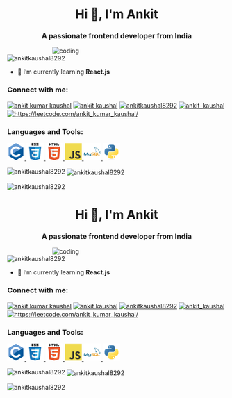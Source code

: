 <h1 align="center">Hi 👋, I'm Ankit</h1>
<h3 align="center">A passionate frontend developer from India</h3>
<img align="Right" alt="coding" width="400" src="https://user-images.githubusercontent.com/55389276/140866485-8fb1c876-9a8f-4d6a-98dc-08c4981eaf70.gif">
<p align="left"> <img src="https://komarev.com/ghpvc/?username=ankitkaushal8292&label=Profile%20views&color=0e75b6&style=flat" alt="ankitkaushal8292" /> </p>

- 🌱 I’m currently learning **React.js**

<h3 align="left">Connect with me:</h3>
<p align="left">
<a href="https://linkedin.com/in/ankit kumar kaushal" target="blank"><img align="center" src="https://raw.githubusercontent.com/rahuldkjain/github-profile-readme-generator/master/src/images/icons/Social/linked-in-alt.svg" alt="ankit kumar kaushal" height="30" width="40" /></a>
<a href="https://fb.com/ankit kaushal" target="blank"><img align="center" src="https://raw.githubusercontent.com/rahuldkjain/github-profile-readme-generator/master/src/images/icons/Social/facebook.svg" alt="ankit kaushal" height="30" width="40" /></a>
<a href="https://instagram.com/ankitkaushal8292" target="blank"><img align="center" src="https://raw.githubusercontent.com/rahuldkjain/github-profile-readme-generator/master/src/images/icons/Social/instagram.svg" alt="ankitkaushal8292" height="30" width="40" /></a>
<a href="https://www.codechef.com/users/ankit_kaushal" target="blank"><img align="center" src="https://cdn.jsdelivr.net/npm/simple-icons@3.1.0/icons/codechef.svg" alt="ankit_kaushal" height="30" width="40" /></a>
<a href="https://www.leetcode.com/https://leetcode.com/ankit_kumar_kaushal/" target="blank"><img align="center" src="https://raw.githubusercontent.com/rahuldkjain/github-profile-readme-generator/master/src/images/icons/Social/leet-code.svg" alt="https://leetcode.com/ankit_kumar_kaushal/" height="30" width="40" /></a>
</p>

<h3 align="left">Languages and Tools:</h3>
<p align="left"> <a href="https://www.cprogramming.com/" target="_blank" rel="noreferrer"> <img src="https://raw.githubusercontent.com/devicons/devicon/master/icons/c/c-original.svg" alt="c" width="40" height="40"/> </a> <a href="https://www.w3schools.com/css/" target="_blank" rel="noreferrer"> <img src="https://raw.githubusercontent.com/devicons/devicon/master/icons/css3/css3-original-wordmark.svg" alt="css3" width="40" height="40"/> </a> <a href="https://www.w3.org/html/" target="_blank" rel="noreferrer"> <img src="https://raw.githubusercontent.com/devicons/devicon/master/icons/html5/html5-original-wordmark.svg" alt="html5" width="40" height="40"/> </a> <a href="https://developer.mozilla.org/en-US/docs/Web/JavaScript" target="_blank" rel="noreferrer"> <img src="https://raw.githubusercontent.com/devicons/devicon/master/icons/javascript/javascript-original.svg" alt="javascript" width="40" height="40"/> </a> <a href="https://www.mysql.com/" target="_blank" rel="noreferrer"> <img src="https://raw.githubusercontent.com/devicons/devicon/master/icons/mysql/mysql-original-wordmark.svg" alt="mysql" width="40" height="40"/> </a> <a href="https://www.python.org" target="_blank" rel="noreferrer"> <img src="https://raw.githubusercontent.com/devicons/devicon/master/icons/python/python-original.svg" alt="python" width="40" height="40"/> </a> </p>

<p><img align="left" src="https://github-readme-stats.vercel.app/api/top-langs?username=ankitkaushal8292&show_icons=true&locale=en&layout=compact" alt="ankitkaushal8292" /></p>

<p>&nbsp;<img align="center" src="https://github-readme-stats.vercel.app/api?username=ankitkaushal8292&show_icons=true&locale=en" alt="ankitkaushal8292" /></p>

<p><img align="center" src="https://github-readme-streak-stats.herokuapp.com/?user=ankitkaushal8292&" alt="ankitkaushal8292" /></p><h1 align="center">Hi 👋, I'm Ankit</h1>
<h3 align="center">A passionate frontend developer from India</h3>
<img align="Right" alt="coding" width="400" src="https://user-images.githubusercontent.com/55389276/140866485-8fb1c876-9a8f-4d6a-98dc-08c4981eaf70.gif">
<p align="left"> <img src="https://komarev.com/ghpvc/?username=ankitkaushal8292&label=Profile%20views&color=0e75b6&style=flat" alt="ankitkaushal8292" /> </p>

- 🌱 I’m currently learning **React.js**

<h3 align="left">Connect with me:</h3>
<p align="left">
<a href="https://linkedin.com/in/ankit kumar kaushal" target="blank"><img align="center" src="https://raw.githubusercontent.com/rahuldkjain/github-profile-readme-generator/master/src/images/icons/Social/linked-in-alt.svg" alt="ankit kumar kaushal" height="30" width="40" /></a>
<a href="https://fb.com/ankit kaushal" target="blank"><img align="center" src="https://raw.githubusercontent.com/rahuldkjain/github-profile-readme-generator/master/src/images/icons/Social/facebook.svg" alt="ankit kaushal" height="30" width="40" /></a>
<a href="https://instagram.com/ankitkaushal8292" target="blank"><img align="center" src="https://raw.githubusercontent.com/rahuldkjain/github-profile-readme-generator/master/src/images/icons/Social/instagram.svg" alt="ankitkaushal8292" height="30" width="40" /></a>
<a href="https://www.codechef.com/users/ankit_kaushal" target="blank"><img align="center" src="https://cdn.jsdelivr.net/npm/simple-icons@3.1.0/icons/codechef.svg" alt="ankit_kaushal" height="30" width="40" /></a>
<a href="https://www.leetcode.com/https://leetcode.com/ankit_kumar_kaushal/" target="blank"><img align="center" src="https://raw.githubusercontent.com/rahuldkjain/github-profile-readme-generator/master/src/images/icons/Social/leet-code.svg" alt="https://leetcode.com/ankit_kumar_kaushal/" height="30" width="40" /></a>
</p>

<h3 align="left">Languages and Tools:</h3>
<p align="left"> <a href="https://www.cprogramming.com/" target="_blank" rel="noreferrer"> <img src="https://raw.githubusercontent.com/devicons/devicon/master/icons/c/c-original.svg" alt="c" width="40" height="40"/> </a> <a href="https://www.w3schools.com/css/" target="_blank" rel="noreferrer"> <img src="https://raw.githubusercontent.com/devicons/devicon/master/icons/css3/css3-original-wordmark.svg" alt="css3" width="40" height="40"/> </a> <a href="https://www.w3.org/html/" target="_blank" rel="noreferrer"> <img src="https://raw.githubusercontent.com/devicons/devicon/master/icons/html5/html5-original-wordmark.svg" alt="html5" width="40" height="40"/> </a> <a href="https://developer.mozilla.org/en-US/docs/Web/JavaScript" target="_blank" rel="noreferrer"> <img src="https://raw.githubusercontent.com/devicons/devicon/master/icons/javascript/javascript-original.svg" alt="javascript" width="40" height="40"/> </a> <a href="https://www.mysql.com/" target="_blank" rel="noreferrer"> <img src="https://raw.githubusercontent.com/devicons/devicon/master/icons/mysql/mysql-original-wordmark.svg" alt="mysql" width="40" height="40"/> </a> <a href="https://www.python.org" target="_blank" rel="noreferrer"> <img src="https://raw.githubusercontent.com/devicons/devicon/master/icons/python/python-original.svg" alt="python" width="40" height="40"/> </a> </p>

<p><img align="left" src="https://github-readme-stats.vercel.app/api/top-langs?username=ankitkaushal8292&show_icons=true&locale=en&layout=compact" alt="ankitkaushal8292" /></p>

<p>&nbsp;<img align="center" src="https://github-readme-stats.vercel.app/api?username=ankitkaushal8292&show_icons=true&locale=en" alt="ankitkaushal8292" /></p>

<p><img align="center" src="https://github-readme-streak-stats.herokuapp.com/?user=ankitkaushal8292&" alt="ankitkaushal8292" /></p>
